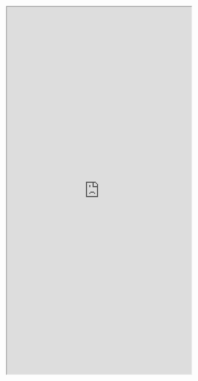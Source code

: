<iframe 
src="https://coda.io/embed/jD38E5fJk_/#Full-Active-Inference-Ontology_tuuOJ_Ew/r148&view=full&viewMode=embedplay&hideSections=true" 
width=900 
height=1000 
style="max-width: 100%;" 
allow="fullscreen">
</iframe>